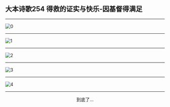 
## 大本诗歌254 得救的证实与快乐-因基督得满足
        
<div id="aplayer0"></div>

---

<img alt="0" data-original="https://cdn.jsdelivr.net/gh/k34869/shi/data/d0253/0">

---

<img alt="1" data-original="https://cdn.jsdelivr.net/gh/k34869/shi/data/d0253/1">

---

<img alt="2" data-original="https://cdn.jsdelivr.net/gh/k34869/shi/data/d0253/2">

---

<img alt="3" data-original="https://cdn.jsdelivr.net/gh/k34869/shi/data/d0253/3">

---

<img alt="4" data-original="https://cdn.jsdelivr.net/gh/k34869/shi/data/d0253/4">

---

<p style="text-align: center">到底了...</p>

<script src="/js/dist-view.js"></script>

<script>
MAIN.id = 'd0253';
        
const ap0 = new APlayer({
    container: document.getElementById('aplayer0'),
    volume: 1,
    loop: 'none',
    preload: 'none',
    audio: [{
        name: '大本诗歌254.mp3',
        artist: '大本诗歌',
        url: 'https://res.wx.qq.com/voice/getvoice?mediaid=MzI0NTk3MDM5M18yMjQ3NDkwNjk5',
        cover: '/favicon'
    }]
});
</script>
